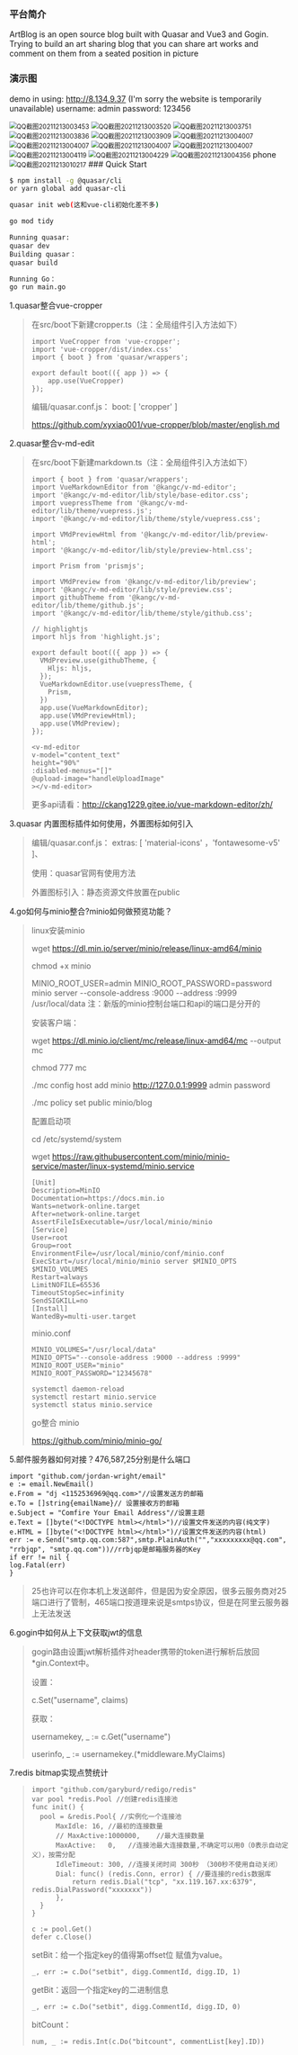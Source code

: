 ### 平台简介

  ArtBlog is an open source blog built with Quasar and Vue3 and Gogin. Trying to build an art sharing blog that you can share art works and comment on them from a seated position in picture

### 演示图


demo in using:
http://8.134.9.37
(I'm sorry the website is temporarily unavailable)
username: admin
password: 123456


<img src="img/QQ截图20211213003453.png" alt="QQ截图20211213003453" style="zoom: 80%;" />
<img src="img/QQ截图20211213003520.png" alt="QQ截图20211213003520" style="zoom: 80%;" />
<img src="img/QQ截图20211213003751.png" alt="QQ截图20211213003751" style="zoom: 80%;" />
<img src="img/QQ截图20211213003836.png" alt="QQ截图20211213003836" style="zoom: 80%;" />
<img src="img/QQ截图20211213003909.png" alt="QQ截图20211213003909" style="zoom: 80%;" />
<img src="img/QQ截图20211213004007.png" alt="QQ截图20211213004007" style="zoom: 80%;" />
<img src="img/QQ截图20220116185033.png" alt="QQ截图20211213004007" style="zoom: 80%;" />
<img src="img/QQ截图20220116184051.png" alt="QQ截图20211213004007" style="zoom: 80%;" />
<img src="img/QQ截图20220116185351.png" alt="QQ截图20211213004007" style="zoom: 80%;" />
<img src="img/QQ截图20211213004119.png" alt="QQ截图20211213004119" style="zoom: 80%;" />
<img src="img/QQ截图20211213004229.png" alt="QQ截图20211213004229" style="zoom: 80%;" />
<img src="img/QQ截图20211213004356.png" alt="QQ截图20211213004356" style="zoom: 80%;" />
phone
<img src="img/QQ截图20211213010217.png" alt="QQ截图20211213010217" style="zoom: 80%;" />
### Quick Start

```bash
$ npm install -g @quasar/cli
or yarn global add quasar-cli

quasar init web(这和vue-cli初始化差不多)

go mod tidy

Running quasar:
quasar dev
Building quasar：
quasar build

Running Go：
go run main.go
```



1.quasar整合vue-cropper

> 在src/boot下新建cropper.ts（注：全局组件引入方法如下）
>
> ```
> import VueCropper from 'vue-cropper'; 
> import 'vue-cropper/dist/index.css'
> import { boot } from 'quasar/wrappers';
> 
> export default boot(({ app }) => {
>     app.use(VueCropper)
> });
> ```
>
> 编辑/quasar.conf.js： boot: [ 'cropper' ]
>
> https://github.com/xyxiao001/vue-cropper/blob/master/english.md

2.quasar整合v-md-edit

> 在src/boot下新建markdown.ts（注：全局组件引入方法如下）
>
> ```
> import { boot } from 'quasar/wrappers';
> import VueMarkdownEditor from '@kangc/v-md-editor';
> import '@kangc/v-md-editor/lib/style/base-editor.css';
> import vuepressTheme from '@kangc/v-md-editor/lib/theme/vuepress.js';
> import '@kangc/v-md-editor/lib/theme/style/vuepress.css';
> 
> import VMdPreviewHtml from '@kangc/v-md-editor/lib/preview-html';
> import '@kangc/v-md-editor/lib/style/preview-html.css';
> 
> import Prism from 'prismjs';
> 
> import VMdPreview from '@kangc/v-md-editor/lib/preview';
> import '@kangc/v-md-editor/lib/style/preview.css';
> import githubTheme from '@kangc/v-md-editor/lib/theme/github.js';
> import '@kangc/v-md-editor/lib/theme/style/github.css';
> 
> // highlightjs
> import hljs from 'highlight.js';
> 
> export default boot(({ app }) => {
>   VMdPreview.use(githubTheme, {
>     Hljs: hljs,
>   });
>   VueMarkdownEditor.use(vuepressTheme, {
>     Prism,
>   })
>   app.use(VueMarkdownEditor);
>   app.use(VMdPreviewHtml);
>   app.use(VMdPreview);
> });
> ```
>
> ```
> <v-md-editor 
> v-model="content_text" 
> height="90%"
> :disabled-menus="[]"
> @upload-image="handleUploadImage"
> ></v-md-editor>
> ```
>
> 更多api请看：http://ckang1229.gitee.io/vue-markdown-editor/zh/

3.quasar 内置图标插件如何使用，外置图标如何引入

> 编辑/quasar.conf.js：
> extras: [  'material-icons' ，'fontawesome-v5'  ]、
>
> 使用：quasar官网有使用方法<q-icon name="..." />
>
> 外置图标引入：静态资源文件放置在public

4.go如何与minio整合?minio如何做预览功能？

> linux安装minio
>
> wget https://dl.min.io/server/minio/release/linux-amd64/minio
>
> chmod +x minio
>
> MINIO_ROOT_USER=admin MINIO_ROOT_PASSWORD=password minio server --console-address :9000 	--address :9999 /usr/local/data
> 注：新版的minio控制台端口和api的端口是分开的
>
> 安装客户端：
>
> wget https://dl.minio.io/client/mc/release/linux-amd64/mc --output mc
>
> chmod 777 mc
>
> ./mc config host add minio http://127.0.0.1:9999 admin password
>
> ./mc policy set public minio/blog
>
> 配置启动项
>
> cd /etc/systemd/system
>
> wget https://raw.githubusercontent.com/minio/minio-service/master/linux-systemd/minio.service
>
> ```
> [Unit]
> Description=MinIO
> Documentation=https://docs.min.io
> Wants=network-online.target
> After=network-online.target
> AssertFileIsExecutable=/usr/local/minio/minio
> [Service]
> User=root
> Group=root
> EnvironmentFile=/usr/local/minio/conf/minio.conf
> ExecStart=/usr/local/minio/minio server $MINIO_OPTS $MINIO_VOLUMES
> Restart=always
> LimitNOFILE=65536
> TimeoutStopSec=infinity
> SendSIGKILL=no
> [Install]
> WantedBy=multi-user.target
> ```
>
> minio.conf
>
> ```
> MINIO_VOLUMES="/usr/local/data"
> MINIO_OPTS="--console-address :9000 --address :9999"
> MINIO_ROOT_USER="minio"
> MINIO_ROOT_PASSWORD="12345678"
> ```
>
> ```
> systemctl daemon-reload
> systemctl restart minio.service
> systemctl status minio.service
> ```
>
> go整合 minio
>
> https://github.com/minio/minio-go/

5.邮件服务器如何对接？476,587,25分别是什么端口

```
import "github.com/jordan-wright/email"
e := email.NewEmail()
e.From = "dj <1152536969@qq.com>"//设置发送方的邮箱
e.To = []string{emailName}// 设置接收方的邮箱
e.Subject = "Comfire Your Email Address"//设置主题
e.Text = []byte("<!DOCTYPE html></html>")//设置文件发送的内容(纯文字)
e.HTML = []byte("<!DOCTYPE html></html>")//设置文件发送的内容(html)
err := e.Send("smtp.qq.com:587",smtp.PlainAuth("","xxxxxxxxx@qq.com", "rrbjqp", "smtp.qq.com"))//rrbjqp是邮箱服务器的Key
if err != nil {
log.Fatal(err)
}
```

> 25也许可以在你本机上发送邮件，但是因为安全原因，很多云服务商对25端口进行了管制，465端口按道理来说是smtps协议，但是在阿里云服务器上无法发送

6.gogin中如何从上下文获取jwt的信息

> gogin路由设置jwt解析插件对header携带的token进行解析后放回*gin.Context中。
>
> 设置：
>
> c.Set("username", claims)
>
> 获取：
>
> usernamekey, _ := c.Get("username")
>
> userinfo, _ := usernamekey.(*middleware.MyClaims)

7.redis bitmap实现点赞统计

> ```
> import "github.com/garyburd/redigo/redis"
> var pool *redis.Pool //创建redis连接池
> func init() {
> 	pool = &redis.Pool{ //实例化一个连接池
> 		MaxIdle: 16, //最初的连接数量
> 		// MaxActive:1000000,    //最大连接数量
> 		MaxActive:   0,   //连接池最大连接数量,不确定可以用0（0表示自动定义），按需分配
> 		IdleTimeout: 300, //连接关闭时间 300秒 （300秒不使用自动关闭）
> 		Dial: func() (redis.Conn, error) { //要连接的redis数据库
> 			return redis.Dial("tcp", "xx.119.167.xx:6379", redis.DialPassword("xxxxxxx"))
> 		},
> 	}
> }
> ```
>
> ```
> c := pool.Get()
> defer c.Close()
> ```
>
> setBit：给一个指定key的值得第offset位 赋值为value。
>
> ```
> _, err := c.Do("setbit", digg.CommentId, digg.ID, 1)
> ```
>
> getBit：返回一个指定key的二进制信息
>
> ```
> _, err := c.Do("setbit", digg.CommentId, digg.ID, 0)
> ```
>
> bitCount：
>
> ```
> num, _ := redis.Int(c.Do("bitcount", commentList[key].ID))
> ```

